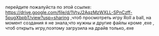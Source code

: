 перейдите пожалуйста по этой ссылке: https://drive.google.com/file/d/1VtyJ2AqzMzWXLL-SPnCzff-5pugXbpbT/view?usp=sharing ,чтоб просмотреть игру Roll a ball,
на момент создания я не знала,что нужны и другие файлы кроме ,exe ,
чтоб открыть игру,поэтому загрузила на драйв только,.exe
